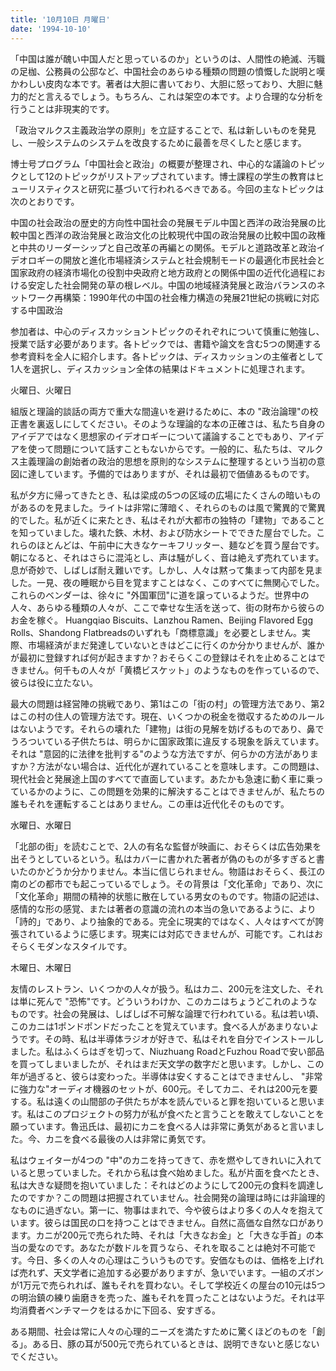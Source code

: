 ```yaml
---
title: '10月10日 月曜日'
date: '1994-10-10'
---
```


「中国は誰が醜い中国人だと思っているのか」というのは、人間性の絶滅、汚職の足枷、公務員の公邸など、中国社会のあらゆる種類の問題の憤慨した説明と嘆かわしい皮肉な本です。著者は大胆に書いており、大胆に怒っており、大胆に魅力的だと言えるでしょう。もちろん、これは架空の本です。より合理的な分析を行うことは非現実的です。

「政治マルクス主義政治学の原則」を立証することで、私は新しいものを発見し、一般システムのシステムを改良するために最善を尽くしたと感じます。

博士号プログラム「中国社会と政治」の概要が整理され、中心的な議論のトピックとして12のトピックがリストアップされています。博士課程の学生の教育はヒューリスティクスと研究に基づいて行われるべきである。今回の主なトピックは次のとおりです。

中国の社会政治の歴史的方向性中国社会の発展モデル中国と西洋の政治発展の比較中国と西洋の政治発展と政治文化の比較現代中国の政治発展の比較中国の政権と中共のリーダーシップと自己改革の再編との関係。モデルと道路改革と政治イデオロギーの開放と進化市場経済システムと社会規制モードの最適化市民社会と国家政府の経済市場化の役割中央政府と地方政府との関係中国の近代化過程における安定した社会開発の草の根レベル。中国の地域経済発展と政治バランスのネットワーク再構築：1990年代の中国の社会権力構造の発展21世紀の挑戦に対応する中国政治

参加者は、中心のディスカッショントピックのそれぞれについて慎重に勉強し、授業で話す必要があります。各トピックでは、書籍や論文を含む5つの関連する参考資料を全人に紹介します。各トピックは、ディスカッションの主催者として1人を選択し、ディスカッション全体の結果はドキュメントに処理されます。

火曜日、火曜日

組版と理論的談話の両方で重大な間違いを避けるために、本の "政治論理"の校正書を裏返しにしてください。そのような理論的な本の正確さは、私たち自身のアイデアではなく思想家のイデオロギーについて議論することでもあり、アイデアを使って問題について話すこともないからです。一般的に、私たちは、マルクス主義理論の創始者の政治的思想を原則的なシステムに整理するという当初の意図に達しています。予備的ではありますが、それは最初で価値あるものです。

私が夕方に帰ってきたとき、私は梁成の5つの区域の広場にたくさんの暗いものがあるのを見ました。ライトは非常に薄暗く、それらのものは風で驚異的で驚異的でした。私が近くに来たとき、私はそれが大都市の独特の「建物」であることを知っていました。壊れた鉄、木材、および防水シートでできた屋台でした。これらのほとんどは、午前中に大きなケーキフリッター、麺などを買う屋台です。朝になると、それはさらに混沌とし、声は騒がしく、音は絶えず売れています。息が奇妙で、しばしば耐え難いです。しかし、人々は黙って集まって内部を見ました。一見、夜の睡眠から目を覚ますことはなく、このすべてに無関心でした。これらのベンダーは、徐々に "外国軍団"に道を譲っているようだ。世界中の人々、あらゆる種類の人々が、ここで幸せな生活を送って、街の財布から彼らのお金を稼ぐ。 Huangqiao Biscuits、Lanzhou Ramen、Beijing Flavored Egg Rolls、Shandong Flatbreadsのいずれも「商標意識」を必要としません。実際、市場経済がまだ発達していないときはどこに行くのか分かりませんが、誰かが最初に登録すれば何が起きますか？おそらくこの登録はそれを止めることはできません。何千もの人々が「黄橋ビスケット」のようなものを作っているので、彼らは役に立たない。

最大の問題は経営陣の挑戦であり、第1はこの「街の村」の管理方法であり、第2はこの村の住人の管理方法です。現在、いくつかの税金を徴収するためのルールはないようです。それらの壊れた「建物」は街の見解を妨げるものであり、鼻でうろついている子供たちは、明らかに国家政策に違反する現象を訴えています。それは "意図的に法律を批判する"のような方法ですが、何らかの方法がありますか？方法がない場合は、近代化が遅れていることを意味します。この問題は、現代社会と発展途上国のすべてで直面しています。あたかも急速に動く車に乗っているかのように、この問題を効果的に解決することはできませんが、私たちの誰もそれを運転することはありません。この車は近代化そのものです。

水曜日、水曜日

「北部の街」を読むことで、2人の有名な監督が映画に、おそらくは広告効果を出そうとしているという。私はカバーに書かれた著者が偽のものが多すぎると書いたのかどうか分かりません。本当に信じられません。物語はおそらく、長江の南のどの都市でも起こっているでしょう。その背景は「文化革命」であり、次に「文化革命」期間の精神的状態に散在している男女のものです。物語の記述は、感情的な形の感覚、または著者の意識の流れの本当の急いであるように、より「詩的」であり、より抽象的である。完全に現実的ではなく、人々はすべてが誇張されているように感じます。現実には対応できませんが、可能です。これはおそらくモダンなスタイルです。

木曜日、木曜日

友情のレストラン、いくつかの人々が扱う。私はカニ、200元を注文した、それは単に死んで "恐怖"です。どういうわけか、このカニはちょうどこれのようなものです。社会の発展は、しばしば不可解な論理で行われている。私は若い頃、このカニは1ポンドポンドだったことを覚えています。食べる人があまりないようです。その時、私は半導体ラジオが好きで、私はそれを自分でインストールしました。私はふくらはぎを切って、Niuzhuang RoadとFuzhou Roadで安い部品を買ってしまいましたが、それはまだ天文学の数字だと思います。しかし、この年が過ぎると、彼らは変わった。半導体は安くすることはできませんし、 "非常に強力な"オーディオ機器のセットが、600元。そしてカニ、それは200元を要する。私は遠くの山間部の子供たちが本を読んでいると罪を抱いていると思います。私はこのプロジェクトの努力が私が食べたと言うことを敢えてしないことを願っています。魯迅氏は、最初にカニを食べる人は非常に勇気があると言いました。今、カニを食べる最後の人は非常に勇気です。

私はウェイターが4つの "中"のカニを持ってきて、赤を燃やしてきれいに入れていると思っていました。それから私は食べ始めました。私が片面を食べたとき、私は大きな疑問を抱いていました：それはどのようにして200元の食料を調達したのですか？この問題は把握されていません。社会開発の論理は時には非論理的なものに過ぎない。第一に、物事はまれで、今や彼らはより多くの人々を抱えています。彼らは国民の口を持つことはできません。自然に高価な自然な口があります。カニが200元で売られた時、それは「大きなお金」と「大きな手首」の本当の愛なのです。あなたが数ドルを買うなら、それを取ることは絶対不可能です。今日、多くの人々の心理はこういうものです。安価なものは、価格を上げれば売れず、天文学者に追加する必要がありますが、急いでいます。一組のズボンが1万元で売られれば、誰もそれを買わない。そして学校近くの屋台の10元は5つの明治鎮の練り歯磨きを売った、誰もそれを買ったことはないようだ。それは平均消費者ベンチマークをはるかに下回る、安すぎる。

ある期間、社会は常に人々の心理的ニーズを満たすために驚くほどのものを「創る」。ある日、豚の耳が500元で売られているときは、説明できないと感じないでください。


